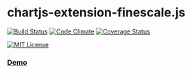 # chartjs-extension-finescale.js

[![Build Status](https://travis-ci.org/KoyoSE/chartjs-extension-finescale.svg?branch=master)](https://travis-ci.org/KoyoSE/chartjs-extension-finescale)
[![Code Climate](https://codeclimate.com/github/KoyoSE/chartjs-extension-finescale/badges/gpa.svg)](https://codeclimate.com/github/KoyoSE/chartjs-extension-finescale)
[![Coverage Status](https://coveralls.io/repos/github/KoyoSE/chartjs-extension-finescale/badge.svg?branch=master)](https://coveralls.io/github/KoyoSE/chartjs-extension-finescale?branch=master)

[![MIT License](http://img.shields.io/badge/license-MIT-blue.svg?style=flat)](LICENSE)


### [Demo](https://jsfiddle.net/KoyoSE/c7orw1ka/)


